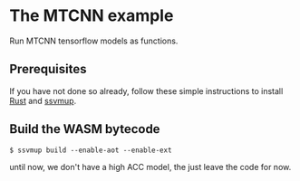 # The MTCNN example

Run MTCNN tensorflow models as functions.



## Prerequisites

If you have not done so already, follow these simple instructions to install [Rust](https://www.rust-lang.org/tools/install) and [ssvmup](https://www.secondstate.io/articles/ssvmup/).

## Build the WASM bytecode

```
$ ssvmup build --enable-aot --enable-ext
```
until now, we don't have a high ACC model, the just leave the code for now.

